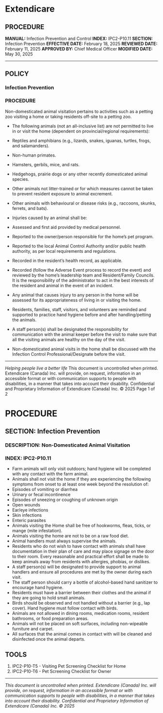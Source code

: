 # Extendicare

## PROCEDURE

**MANUAL:** Infection Prevention and Control
**INDEX:** IPC2-P10.11
**SECTION:** Infection Prevention
**EFFECTIVE DATE:** February 18, 2025
**REVIEWED DATE:** February 11, 2025
**APPROVED BY:** Chief Medical Officer
**MODIFIED DATE:** May 30, 2025

----

## POLICY

### Infection Prevention

### PROCEDURE

Non-domesticated animal visitation pertains to activities such as a petting zoo visiting a home or taking residents off-site to a petting zoo.

- The following animals (not an all-inclusive list) are not permitted to live in or visit the home (dependent on provincial/regional requirements):
- Reptiles and amphibians (e.g., lizards, snakes, iguanas, turtles, frogs, and salamanders).
- Non-human primates.
- Hamsters, gerbils, mice, and rats.
- Hedgehogs, prairie dogs or any other recently domesticated animal species.
- Other animals not litter-trained or for which measures cannot be taken to prevent resident exposure to animal excrement.
- Other animals with behavioural or disease risks (e.g., raccoons, skunks, ferrets, and bats).

- Injuries caused by an animal shall be:
- Assessed and first aid provided by medical personnel.
- Reported to the owner/person responsible for the home’s pet program.
- Reported to the local Animal Control Authority and/or public health authority, as per local requirements and regulations.
- Recorded in the resident’s health record, as applicable.
- Recorded (follow the Adverse Event process to record the event) and reviewed by the home’s leadership team and Resident/Family Councils. It is the responsibility of the administrator to act in the best interests of the resident and animal in the event of an incident.
- Any animal that causes injury to any person in the home will be assessed for its appropriateness of living in or visiting the home.

- Residents, families, staff, visitors, and volunteers are reminded and supported to practice hand hygiene before and after handling/petting the animals.

- A staff person(s) shall be designated the responsibility for communication with the animal keeper before the visit to make sure that all the visiting animals are healthy on the day of the visit.

- Non-domesticated animal visits in the home shall be discussed with the Infection Control Professional/Designate before the visit.

----

*Helping people live a better life*
This document is uncontrolled when printed.
Extendicare (Canada) Inc. will provide, on request, information in an accessible format or with communication supports to people with disabilities, in a manner that takes into account their disability. Confidential and Proprietary Information of Extendicare (Canada) Inc. © 2025
Page 1 of 2

# PROCEDURE

## SECTION: Infection Prevention
### DESCRIPTION: Non-Domesticated Animal Visitation
### INDEX: IPC2-P10.11

- Farm animals will only visit outdoors; hand hygiene will be completed with any contact with the farm animal.
- Animals shall not visit the home if they are experiencing the following symptoms from onset to at least one week beyond the resolution of:
- Episodes of vomiting or diarrhea
- Urinary or fecal incontinence
- Episodes of sneezing or coughing of unknown origin
- Open wounds
- Ear/eye infections
- Skin infections
- Enteric parasites
- Animals visiting the Home shall be free of hookworms, fleas, ticks, or mange (mite infestation).
- Animals visiting the home are not to be on a raw food diet.
- Animal handlers must always supervise the animals.
- Residents who do not wish to have contact with animals shall have documentation in their plan of care and may place signage on the door to their room. Every reasonable and practical effort shall be made to keep animals away from residents with allergies, phobias, or dislikes.
- A staff person(s) will be designated to provide support to animal handlers and ensure all procedures are met by the owner during each visit.
- The staff person should carry a bottle of alcohol-based hand sanitizer to encourage hand hygiene.
- Residents must have a barrier between their clothes and the animal if they are going to hold small animals.
- Birds should be observed and not handled without a barrier (e.g., lap cover). Hand hygiene must follow contact with birds.
- Animals are not allowed in dining rooms, medication rooms, resident bathrooms, or food preparation areas.
- Animals will not be placed on soft surfaces, including non-wipeable furniture and carpet.
- All surfaces that the animal comes in contact with will be cleaned and disinfected once the animal departs.

## TOOLS
1. IPC2-P10-T5 - Visiting Pet Screening Checklist for Home
2. IPC2-P10-T6 - Pet Screening Checklist for Owner

----

*This document is uncontrolled when printed. Extendicare (Canada) Inc. will provide, on request, information in an accessible format or with communication supports to people with disabilities, in a manner that takes into account their disability. Confidential and Proprietary Information of Extendicare (Canada) Inc. © 2025*